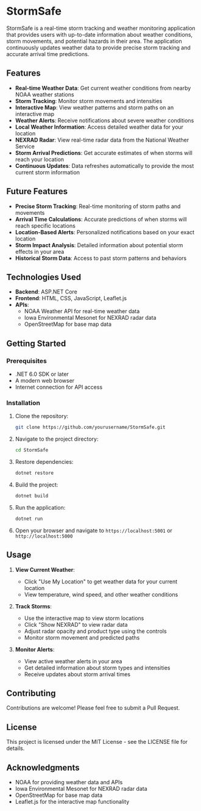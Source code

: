 # StormSafe

StormSafe is a real-time storm tracking and weather monitoring application that provides users with up-to-date information about weather conditions, storm movements, and potential hazards in their area. The application continuously updates weather data to provide precise storm tracking and accurate arrival time predictions.

## Features

- **Real-time Weather Data**: Get current weather conditions from nearby NOAA weather stations
- **Storm Tracking**: Monitor storm movements and intensities
- **Interactive Map**: View weather patterns and storm paths on an interactive map
- **Weather Alerts**: Receive notifications about severe weather conditions
- **Local Weather Information**: Access detailed weather data for your location
- **NEXRAD Radar**: View real-time radar data from the National Weather Service
- **Storm Arrival Predictions**: Get accurate estimates of when storms will reach your location
- **Continuous Updates**: Data refreshes automatically to provide the most current storm information

## Future Features

- **Precise Storm Tracking**: Real-time monitoring of storm paths and movements
- **Arrival Time Calculations**: Accurate predictions of when storms will reach specific locations
- **Location-Based Alerts**: Personalized notifications based on your exact location
- **Storm Impact Analysis**: Detailed information about potential storm effects in your area
- **Historical Storm Data**: Access to past storm patterns and behaviors

## Technologies Used

- **Backend**: ASP.NET Core
- **Frontend**: HTML, CSS, JavaScript, Leaflet.js
- **APIs**:
  - NOAA Weather API for real-time weather data
  - Iowa Environmental Mesonet for NEXRAD radar data
  - OpenStreetMap for base map data

## Getting Started

### Prerequisites

- .NET 6.0 SDK or later
- A modern web browser
- Internet connection for API access

### Installation

1. Clone the repository:

   ```bash
   git clone https://github.com/yourusername/StormSafe.git
   ```

2. Navigate to the project directory:

   ```bash
   cd StormSafe
   ```

3. Restore dependencies:

   ```bash
   dotnet restore
   ```

4. Build the project:

   ```bash
   dotnet build
   ```

5. Run the application:

   ```bash
   dotnet run
   ```

6. Open your browser and navigate to `https://localhost:5001` or `http://localhost:5000`

## Usage

1. **View Current Weather**:

   - Click "Use My Location" to get weather data for your current location
   - View temperature, wind speed, and other weather conditions

2. **Track Storms**:

   - Use the interactive map to view storm locations
   - Click "Show NEXRAD" to view radar data
   - Adjust radar opacity and product type using the controls
   - Monitor storm movement and predicted paths

3. **Monitor Alerts**:
   - View active weather alerts in your area
   - Get detailed information about storm types and intensities
   - Receive updates about storm arrival times

## Contributing

Contributions are welcome! Please feel free to submit a Pull Request.

## License

This project is licensed under the MIT License - see the LICENSE file for details.

## Acknowledgments

- NOAA for providing weather data and APIs
- Iowa Environmental Mesonet for NEXRAD radar data
- OpenStreetMap for base map data
- Leaflet.js for the interactive map functionality
